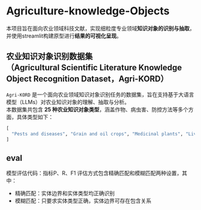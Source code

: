 # Agriculture-knowledge-Objects
本项目旨在面向农业领域科技文献，实现细粒度专业领域**知识对象的识别与抽取**，并使用streamlit构建原型进行**结果的可视化呈现**。
## 农业知识对象识别数据集<br>（Agricultural Scientific Literature Knowledge Object Recognition Dataset，Agri-KORD）
`Agri-KORD` 是一个面向农业领域知识对象识别任务的数据集，旨在支持基于大语言模型（LLMs）对农业知识对象的理解、抽取与分析。<br>
本数据集共包含 **25 种农业知识对象类型**，涵盖作物、病虫害、防控方法等多个方面，具体类型如下：
```python
[
  "Pests and diseases", "Grain and oil crops", "Medicinal plants", "Livestock and poultry diseases","Livestock and poultry", "Fruits and vegetables", "Agricultural production and operation entities", "Infected crop parts", "Soil type", "Agronomic techniques", "Fertilizer", "Physical control", "Feed additives","Flowers", "Phenological period", "Gas", "Chemical control", "Pesticide", "Tea","Agricultural control", "Veterinary drug", "Edible fungi", "Biological control", "Forage", "Aquatic animals"
]
```
## eval
模型评估代码：指标P、R、F1
评估方式包含精确匹配和模糊匹配两种设置，其中：
- 精确匹配：实体边界和实体类型均正确识别
- 模糊匹配：只要求实体类型正确，实体边界可存在包含关系
